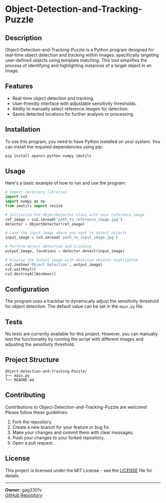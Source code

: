 # Object-Detection-and-Tracking-Puzzle

## Description
Object-Detection-and-Tracking-Puzzle is a Python program designed for real-time object detection and tracking within images, specifically targeting user-defined objects using template matching. This tool simplifies the process of identifying and highlighting instances of a target object in an image.

## Features
- Real-time object detection and tracking.
- User-friendly interface with adjustable sensitivity thresholds.
- Ability to manually select reference images for detection.
- Saves detected locations for further analysis or processing.

## Installation
To use this program, you need to have Python installed on your system. You can install the required dependencies using pip:

```bash
pip install opencv-python numpy imutils
```

## Usage
Here's a basic example of how to run and use the program:

```python
# Import necessary libraries
import cv2
import numpy as np
from imutils import resize

# Initialize the ObjectDetector class with your reference image
ref_image = cv2.imread('path_to_reference_image.jpg')
detector = ObjectDetector(ref_image)

# Load the input image where you want to detect objects
input_image = cv2.imread('path_to_input_image.jpg')

# Perform object detection and tracking
output_image, locations = detector.detect(input_image)

# Display the output image with detected objects highlighted
cv2.imshow('Object Detection', output_image)
cv2.waitKey(0)
cv2.destroyAllWindows()
```

## Configuration
The program uses a trackbar to dynamically adjust the sensitivity threshold for object detection. The default value can be set in the `main.py` file.

## Tests
No tests are currently available for this project. However, you can manually test the functionality by running the script with different images and adjusting the sensitivity threshold.

## Project Structure
```
Object-Detection-and-Tracking-Puzzle/
├── main.py
└── README.md
```

## Contributing
Contributions to Object-Detection-and-Tracking-Puzzle are welcome! Please follow these guidelines:

1. Fork the repository.
2. Create a new branch for your feature or bug fix.
3. Make your changes and commit them with clear messages.
4. Push your changes to your forked repository.
5. Open a pull request.

## License
This project is licensed under the MIT License - see the [LICENSE](LICENSE) file for details.

---

**Owner:** gag3301v  
[GitHub Repository](https://github.com/gag3301v/Object-Detection-and-Tracking-Puzzle)